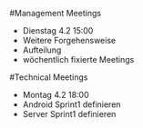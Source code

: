 #Management Meetings

 - Dienstag 4.2 15:00
  - Weitere Forgehensweise
  - Aufteilung
  - wöchentlich fixierte Meetings
   
 

#Technical Meetings

 - Montag 4.2 18:00
  - Android Sprint1 definieren
  - Server Sprint1 definieren





